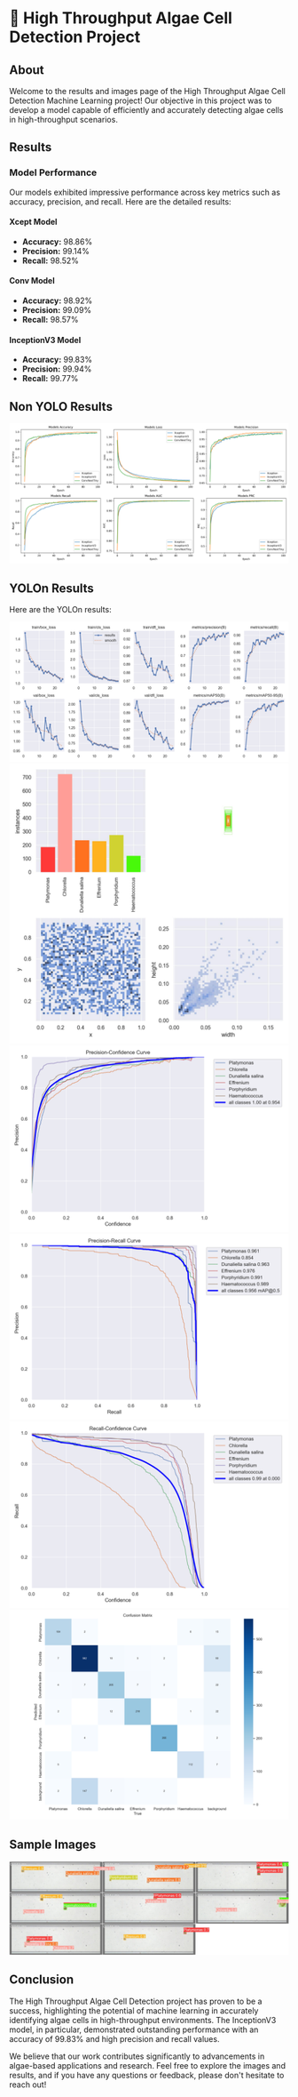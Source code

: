 # 🌿 High Throughput Algae Cell Detection Project

## About
Welcome to the results and images page of the High Throughput Algae Cell Detection Machine Learning project! Our objective in this project was to develop a model capable of efficiently and accurately detecting algae cells in high-throughput scenarios.

## Results

### Model Performance
Our models exhibited impressive performance across key metrics such as accuracy, precision, and recall. Here are the detailed results:

#### Xcept Model
- **Accuracy:** 98.86%
- **Precision:** 99.14%
- **Recall:** 98.52%

#### Conv Model
- **Accuracy:** 98.92%
- **Precision:** 99.09%
- **Recall:** 98.57%

#### InceptionV3 Model
- **Accuracy:** 99.83%
- **Precision:** 99.94%
- **Recall:** 99.77%

## Non YOLO Results
![Non-YOLO Results](NON_YOLO_RESULTS.png)

## YOLOn Results
Here are the YOLOn results:

![Results](results.png)
![Labels](labels.jpg)
![Precision Curve](P_curve.png)
![PR Curve](PR_curve.png)
![Recall Curve](R_curve.png)
![Confusion Matrix](confusion_matrix.png)

## Sample Images
![Validation Batch 2 Predictions](val_batch2_pred.jpg)

## Conclusion
The High Throughput Algae Cell Detection project has proven to be a success, highlighting the potential of machine learning in accurately identifying algae cells in high-throughput environments. The InceptionV3 model, in particular, demonstrated outstanding performance with an accuracy of 99.83% and high precision and recall values.

We believe that our work contributes significantly to advancements in algae-based applications and research. Feel free to explore the images and results, and if you have any questions or feedback, please don't hesitate to reach out!
